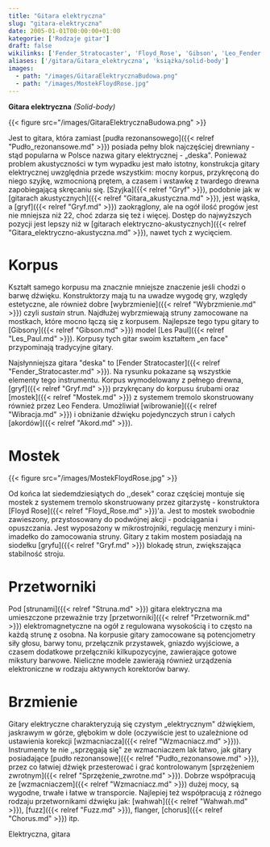 ```yaml
---
title: "Gitara elektryczna"
slug: "gitara-elektryczna"
date: 2005-01-01T00:00:00+01:00
kategorie: ['Rodzaje gitar']
draft: false
wikilinks: ['Fender_Stratocaster', 'Floyd_Rose', 'Gibson', 'Leo_Fender', 'Les_Paul', 'Szyjka', 'akord', 'chorus', 'flanger', 'fuzz', 'gitara_akustyczna', 'gitara_elektryczno-akustyczna', 'grafika:GitaraElektrycznaBudowa.png', 'grafika:MostekFloydRose.jpg', 'gryf', 'gryf', 'gryf', 'menzura', 'mikrostrojnik', 'mostek', 'potencjometr', 'pr%C3%B3g', 'przesterowanie', 'przetwornik', 'pud%C5%82o_rezonansowe', 'pud%C5%82o_rezonansowe', 'sprz%C4%99%C5%BCenie_zwrotne', 'struna', 'wahwah', 'wibrato', 'wybrzmienie', 'wzmacniacz', 'wzmacniacz']
aliases: ['/gitara/Gitara_elektryczna', 'książka/solid-body']
images:
  - path: "/images/GitaraElektrycznaBudowa.png"
  - path: "/images/MostekFloydRose.jpg"
---
```

**Gitara elektryczna** *(Solid-body)*

{{< figure src="/images/GitaraElektrycznaBudowa.png" >}}

Jest to gitara, która zamiast [pudła
rezonansowego]({{< relref "Pudło_rezonansowe.md" >}}) posiada pełny blok
najczęściej drewniany - stąd popularna w Polsce nazwa gitary
elektrycznej - „deska". Ponieważ problem akustyczności w tym wypadku
jest mało istotny, konstrukcja gitary elektrycznej uwzględnia przede
wszystkim: mocny korpus, przykręconą do niego szyjkę, wzmocnioną prętem,
a czasem i wstawkę z twardego drewna zapobiegającą skręcaniu się.
[Szyjka]({{< relref "Gryf" >}}), podobnie jak w [gitarach
akustycznych]({{< relref "Gitara_akustyczna.md" >}}), jest wąska, a
[gryf]({{< relref "Gryf.md" >}}) zaokrąglony, ale na ogół ilość
progów<!-- link nie odnosił się do niczego: 'Gitara elektryczna' ('content/książka/Gitara_elektryczna.md') links to 'próg' ('content/książka/próg.md') and that does not exist --> jest nie mniejsza niż 22, choć zdarza się
też i więcej. Dostęp do najwyższych pozycji jest lepszy niż w [gitarach
elektryczno-akustycznych]({{< relref "Gitara_elektryczno-akustyczna.md" >}}),
nawet tych z wycięciem.

# Korpus

Kształt samego korpusu ma znacznie mniejsze znaczenie jeśli chodzi o
barwę dźwięku. Konstruktorzy mają tu na uwadze wygodę gry, względy
estetyczne, ale również dobre [wybrzmienie]({{< relref "Wybrzmienie.md" >}})
czyli *sustain* strun. Najdłużej wybrzmiewają struny zamocowane na
mostkach, które mocno łączą się z korpusem. Najlepsze tego typu gitary
to [Gibsony]({{< relref "Gibson.md" >}}) model [Les Paul]({{< relref "Les_Paul.md" >}}).
Korpusy tych gitar swoim kształtem „en face" przypominają tradycyjne
gitary.

Najsłynniejsza gitara "deska" to [Fender
Stratocaster]({{< relref "Fender_Stratocaster.md" >}}). Na rysunku pokazane są
wszystkie elementy tego instrumentu. Korpus wymodelowany z pełnego
drewna, [gryf]({{< relref "Gryf.md" >}}) przykręcany do korpusu śrubami oraz
[mostek]({{< relref "Mostek.md" >}}) z systemem tremolo skonstruowany również
przez Leo Fendera<!-- link nie odnosił się do niczego: 'Gitara elektryczna' ('content/książka/Gitara_elektryczna.md') links to 'Leo_Fender' ('content/książka/Leo_Fender.md') and that does not exist -->. Umożliwiał
[wibrowanie]({{< relref "Wibracja.md" >}}) i obniżanie dźwięku pojedynczych strun
i całych [akordów]({{< relref "Akord.md" >}}).

# Mostek

{{< figure src="/images/MostekFloydRose.jpg" >}}

Od końca lat siedemdziesiątych do ,,desek" coraz częściej montuje się
mostek z systemem tremolo skonstruowany przez gitarzystę - konstruktora
[Floyd Rose]({{< relref "Floyd_Rose.md" >}})'a. Jest to mostek swobodnie
zawieszony, przystosowany do podwójnej akcji - podciągania i
opuszczania. Jest wyposażony w
mikrostrojniki<!-- link nie odnosił się do niczego: 'Gitara elektryczna' ('content/książka/Gitara_elektryczna.md') links to 'mikrostrojnik' ('content/książka/mikrostrojnik.md') and that does not exist -->, regulację
menzury<!-- link nie odnosił się do niczego: 'Gitara elektryczna' ('content/książka/Gitara_elektryczna.md') links to 'menzura' ('content/książka/menzura.md') and that does not exist --> i mini-imadełko do zamocowania struny.
Gitary z takim mostem posiadają na siodełku [gryfu]({{< relref "Gryf.md" >}})
blokadę strun, zwiększająca stabilność stroju.

# Przetworniki

Pod [strunami]({{< relref "Struna.md" >}}) gitara elektryczna ma umieszczone
przeważnie trzy [przetworniki]({{< relref "Przetwornik.md" >}})
elektromagnetyczne na ogół z regulowana wysokością i to często na każdą
strunę z osobna. Na korpusie gitary zamocowane są
potencjometry<!-- link nie odnosił się do niczego: 'Gitara elektryczna' ('content/książka/Gitara_elektryczna.md') links to 'potencjometr' ('content/książka/potencjometr.md') and that does not exist --> siły głosu, barwy tonu,
przełącznik przystawek, gniazdo wyjściowe, a czasem dodatkowe
przełączniki kilkupozycyjne, zawierające gotowe mikstury barwowe.
Nieliczne modele zawierają również urządzenia elektroniczne w rodzaju
aktywnych korektorów barwy.

# Brzmienie

Gitary elektryczne charakteryzują się czystym „elektrycznym" dźwiękiem,
jaskrawym w górze, głębokim w dole (oczywiście jest to uzależnione od
ustawienia korekcji [wzmacniacza]({{< relref "Wzmacniacz.md" >}})). Instrumenty
te nie ,,sprzęgają się" ze wzmacniaczem lak łatwo, jak gitary
posiadające [pudło rezonansowe]({{< relref "Pudło_rezonansowe.md" >}}), przez co
łatwiej dźwięk przesterować<!-- link nie odnosił się do niczego: 'Gitara elektryczna' ('content/książka/Gitara_elektryczna.md') links to 'przesterowanie' ('content/książka/przesterowanie.md') and that does not exist --> i grać
kontrolowanym [sprzężeniem zwrotnym]({{< relref "Sprzężenie_zwrotne.md" >}}).
Dobrze współpracują ze [wzmacniaczem]({{< relref "Wzmacniacz.md" >}}) dużej mocy,
są wygodne, trwałe i łatwe w transporcie. Najlepiej też współpracują z
różnego rodzaju przetwornikami dźwięku jak:
[wahwah]({{< relref "Wahwah.md" >}}), [fuzz]({{< relref "Fuzz.md" >}}),
flanger<!-- link nie odnosił się do niczego: 'Gitara elektryczna' ('content/książka/Gitara_elektryczna.md') links to 'flanger' ('content/książka/flanger.md') and that does not exist -->, [chorus]({{< relref "Chorus.md" >}}) itp.

Elektryczna, gitara<!-- link nie odnosił się do niczego: 'Gitara elektryczna' ('content/książka/Gitara_elektryczna.md') links to 'kategoria:rodzaje_gitar' ('content/książka/kategoria:rodzaje_gitar.md') and that does not exist -->